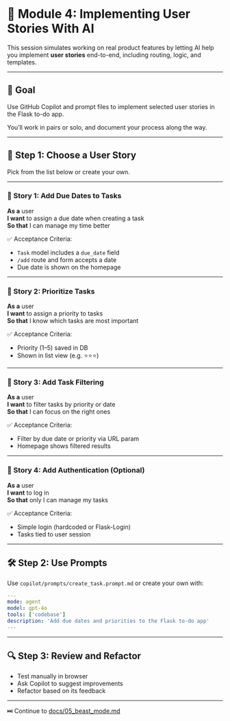 # 🧾 Module 4: Implementing User Stories With AI

This session simulates working on real product features by letting AI help you implement **user stories** end-to-end, including routing, logic, and templates.

---

## 🎯 Goal

Use GitHub Copilot and prompt files to implement selected user stories in the Flask to-do app.

You’ll work in pairs or solo, and document your process along the way.

---

## 🧩 Step 1: Choose a User Story

Pick from the list below or create your own.

---

### 📌 Story 1: Add Due Dates to Tasks

**As a** user  
**I want** to assign a due date when creating a task  
**So that** I can manage my time better  

✅ Acceptance Criteria:
- `Task` model includes a `due_date` field
- `/add` route and form accepts a date
- Due date is shown on the homepage

---

### 📌 Story 2: Prioritize Tasks

**As a** user  
**I want** to assign a priority to tasks  
**So that** I know which tasks are most important  

✅ Acceptance Criteria:
- Priority (1–5) saved in DB
- Shown in list view (e.g. ⭐⭐⭐)

---

### 📌 Story 3: Add Task Filtering

**As a** user  
**I want** to filter tasks by priority or date  
**So that** I can focus on the right ones  

✅ Acceptance Criteria:
- Filter by due date or priority via URL param
- Homepage shows filtered results

---

### 📌 Story 4: Add Authentication (Optional)

**As a** user  
**I want** to log in  
**So that** only I can manage my tasks  

✅ Acceptance Criteria:
- Simple login (hardcoded or Flask-Login)
- Tasks tied to user session

---

## 🛠️ Step 2: Use Prompts

Use `copilot/prompts/create_task.prompt.md` or create your own with:

```yaml
---
mode: agent
model: gpt-4o
tools: ['codebase']
description: 'Add due dates and priorities to the Flask to-do app'
---
```

---

## 🔍 Step 3: Review and Refactor

- Test manually in browser
- Ask Copilot to suggest improvements
- Refactor based on its feedback

---

⏭️ Continue to [docs/05_beast_mode.md](./05_beast_mode.md)
